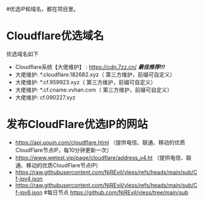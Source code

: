 #优选IP和域名，都在项目里。
# Cloudflare优选域名

优选域名如下

- Cloudflare系统【大佬维护】 : https://cdn.7zz.cn/ ***最佳推荐!!!***
- 大佬维护: *.cloudflare.182682.xyz（ 第三方维护，前缀可自定义）
- 大佬维护: *.cf.959923.xyz（ 第三方维护，前缀可自定义）
- 大佬维护: *.cf.cname.vvhan.com（ 第三方维护，前缀可自定义）
- 大佬维护:   cf.090227.xyz

# 发布CloudFlare优选IP的网站
- https://api.uouin.com/cloudflare.html （提供电信、联通、移动的优质CloudFlare节点IP，每10分钟更新一次）
- https://www.wetest.vip/page/cloudflare/address_v4.ht （提供电信、联通、移动的优质CloudFlare节点IP）
- https://raw.githubusercontent.com/NiREvil/vless/refs/heads/main/sub/Cf-ipv4.json
- https://raw.githubusercontent.com/NiREvil/vless/refs/heads/main/sub/Cf-ipv6.json
#每日节点
https://github.com/NiREvil/vless/tree/main/sub
